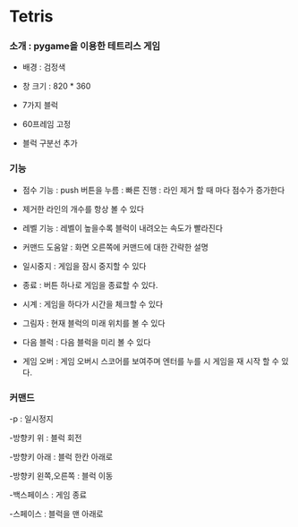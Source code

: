 # Tetris


### 소개 : pygame을 이용한 테트리스 게임 

- 배경 : 검정색

- 창 크기 : 820 * 360
 
- 7가지 블럭 

- 60프레임 고정

- 블럭 구분선 추가



### 기능

- 점수 기능 : push 버튼을 누름
          : 빠른 진행 
          : 라인 제거 
          할 때 마다 점수가 증가한다 

- 제거한 라인의 개수를 항상 볼 수 있다

- 레벨 기능 : 레벨이 높을수록 블럭이 내려오는 속도가 빨라진다 

- 커맨드 도움알 : 화면 오른쪽에 커맨드에 대한 간략한 설명 

- 일시중지 : 게임을 잠시 중지할 수 있다

- 종료 : 버튼 하나로 게임을 종료할 수 있다.

- 시계 : 게임을 하다가 시간을 체크할 수 있다

- 그림자 : 현재 블럭의 미래 위치를 볼 수 있다

- 다음 블럭 : 다음 블럭을 미리 볼 수 있다

- 게임 오버 : 게임 오버시 스코어를 보여주며 엔터를 누를 시 게임을 재 시작 할 수 있다.

### 커맨드

-p : 일시정지

-방향키 위 : 블럭 회전

-방향키 아래 : 블럭 한칸 아래로

-방향키 왼쪽,오른쪽 : 블럭 이동

-백스페이스 : 게임 종료 

-스페이스 : 블럭을 맨 아래로




